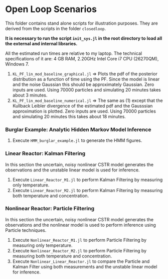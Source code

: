 # Open Loop Scenarios

This folder contains stand alone scripts for illustration purposes. They are derived from the scripts in the folder `closedloop`.

**It is necessary to run the script `init_sys.jl` in the root directory to load all the external and internal libraries.**

All the estimated run times are relative to my laptop. The technical specifications of it are: 4 GB RAM, 2.20GHz Intel Core i7 CPU (26270QM), Windows 7.

1. `KL_PF_lin_mod_baseline_graphical.jl` => Plots the pdf of the posterior distribution as a function of time using the PF. Since the model is linear and the noise Gaussian this should be approximately Gaussian. Zero inputs are used. Using 70000 particles and simulating 20 minutes takes about 3 minutes.
2. `KL_PF_lin_mod_baseline_numerical.jl` => The same as (1) except that the Kullback Leibler divergence of the estimated pdf and the Gausssian approximation is plotted. Zero inputs are used. Using 70000 particles and simulating 20 minutes this takes about 18 minutes.

### Burglar Example: Analytic Hidden Markov Model Inference

1. Execute `HMM_burglar_example.jl` to generate the HMM figures.  

### Linear Reactor: Kalman Filtering

In this section the uncertain, noisy nonlinear CSTR model generates the observations and the unstable linear model is used for inference.

1. Execute `Linear_Reactor_M1.jl` to perform Kalman Filtering by measuring only temperature.
2. Execute `Linear_Reactor_M2.jl` to perform Kalman Filtering by measuring both temperature and concentration.

### Nonlinear Reactor: Particle Filtering

In this section the uncertain, noisy nonlinear CSTR model generates the observations and the nonlinear model is used to perform inference using Particle techniques.

1. Execute `Nonlinear_Reactor_M1.jl` to perform Particle Filtering by measuring only temperature.
2. Execute `Nonlinear_Reactor_M2.jl` to perform Particle Filtering by measuring both temperature and concentration.
3. Execute `Nonlinear_Linear_Reactor.jl` to compare the Particle and Kalman Filter using both measurements and the unstable linear model for inference.
